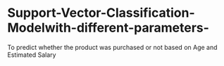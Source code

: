 # Support-Vector-Classification-Modelwith-different-parameters-
To predict whether the product was purchased or not based on Age and Estimated Salary
